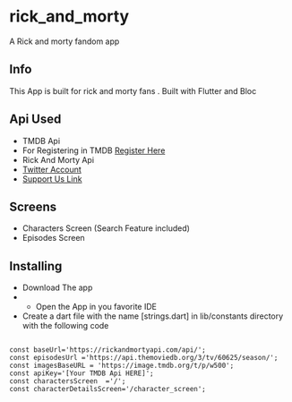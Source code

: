 # rick_and_morty

A Rick and morty fandom app

## Info
This App is built for rick and morty fans .
Built with Flutter and Bloc 
## Api Used
- TMDB Api 
- For Registering in TMDB
  [Register Here](https://www.themoviedb.org/signup)
- Rick And Morty Api 
- [Twitter Account](https://twitter.com/rickandmortyapi)
- [Support Us Link](https://rickandmortyapi.com/support-us/)
## Screens
- Characters Screen (Search Feature included)
- Episodes Screen

## Installing

- Download The app
- - Open the App in you favorite IDE
- Create a dart file with the name [strings.dart] in lib/constants directory with the following code

```

const baseUrl='https://rickandmortyapi.com/api/';
const episodesUrl ='https://api.themoviedb.org/3/tv/60625/season/';
const imagesBaseURL = 'https://image.tmdb.org/t/p/w500';
const apiKey='[Your TMDB Api HERE]';
const charactersScreen  ='/';
const characterDetailsScreen='/character_screen';

```
